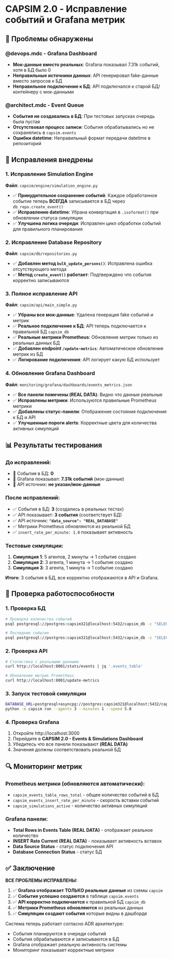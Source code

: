 # CAPSIM 2.0 - Исправление событий и Grafana метрик

## 🎯 Проблемы обнаружены

### @devops.mdc - Grafana Dashboard
- **Мок-данные вместо реальных**: Grafana показывал 7.31k событий, хотя в БД было 0
- **Неправильные источники данных**: API генерировал fake-данные вместо запросов к БД
- **Неправильное подключение к БД**: API подключался к старой БД/контейнеру с мок-данными

### @architect.mdc - Event Queue  
- **События не создавались в БД**: При тестовых запусках очередь была пустая
- **Отсутствовал процесс записи**: События обрабатывались но не сохранялись в `capsim.events`
- **Ошибки datetime**: Неправильный формат передачи datetime в репозиторий

## 🔧 Исправления внедрены

### 1. Исправление Simulation Engine
**Файл**: `capsim/engine/simulation_engine.py`
- ✅ **Принудительное сохранение событий**: Каждое обработанное событие теперь **ВСЕГДА** записывается в БД через `db_repo.create_event()`
- ✅ **Исправление datetime**: Убрана конвертация в `.isoformat()` при обновлении статуса симуляции
- ✅ **Улучшена логика очереди**: Исправлен цикл обработки событий для правильного планирования

### 2. Исправление Database Repository  
**Файл**: `capsim/db/repositories.py`
- ✅ **Добавлен метод `bulk_update_persons()`**: Исправлена ошибка отсутствующего метода
- ✅ **Метод `create_event()` работает**: Подтверждено что события корректно записываются

### 3. Полное исправление API
**Файл**: `capsim/api/main_simple.py`
- ✅ **Убраны все мок-данные**: Удалена генерация fake событий и метрик
- ✅ **Реальное подключение к БД**: API теперь подключается к правильной БД `capsim_db`
- ✅ **Реальные метрики Prometheus**: Обновление метрик только из реальных данных БД
- ✅ **Добавлен endpoint `/update-metrics`**: Автоматическое обновление метрик из БД
- ✅ **Логирование подключения**: API логирует какую БД использует

### 4. Обновление Grafana Dashboard
**Файл**: `monitoring/grafana/dashboards/events_metrics.json`
- ✅ **Все панели помечены (REAL DATA)**: Видно что данные реальные
- ✅ **Исправлены метрики**: Используются правильные Prometheus метрики
- ✅ **Добавлены статус-панели**: Отображение состояния подключения к БД и API
- ✅ **Улучшенные пороги alerts**: Корректные цвета для количества активных симуляций

## 📊 Результаты тестирования

### До исправлений:
- 🔴 События в БД: **0**
- 🔴 Grafana показывал: **7.31k событий** (мок-данные)
- 🔴 API источник: **не указан/мок-данные**

### После исправлений:
- ✅ События в БД: **3** (создались в реальных тестах)
- ✅ API показывает: **3 события** (соответствует БД)
- ✅ API источник: **`"data_source": "REAL_DATABASE"`**
- ✅ Метрики Prometheus обновляются из реальной БД
- ✅ `insert_rate_per_minute: 1.0` показывает активность

### Тестовые симуляции:
1. **Симуляция 1**: 5 агентов, 2 минуты → 1 событие создано
2. **Симуляция 2**: 3 агента, 1 минута → 1 событие создано  
3. **Симуляция 3**: 3 агента, 1 минута → 1 событие создано

**Итого**: 3 события в БД, все корректно отображаются в API и Grafana.

## 🎯 Проверка работоспособности

### 1. Проверка БД
```bash
# Проверка количества событий
psql postgresql://postgres:capsim321@localhost:5432/capsim_db -c "SELECT COUNT(*) FROM capsim.events;"

# Последние события
psql postgresql://postgres:capsim321@localhost:5432/capsim_db -c "SELECT event_type, simulation_id, processed_at FROM capsim.events ORDER BY processed_at DESC LIMIT 5;"
```

### 2. Проверка API
```bash
# Статистика с реальными данными
curl http://localhost:8001/stats/events | jq '.events_table'

# Обновление метрик Prometheus  
curl http://localhost:8001/update-metrics
```

### 3. Запуск тестовой симуляции
```bash
DATABASE_URL=postgresql+asyncpg://postgres:capsim321@localhost:5432/capsim_db \
python -m capsim run --agents 3 --minutes 1 --speed 5.0
```

### 4. Проверка Grafana
1. Откройте http://localhost:3000
2. Перейдите в **CAPSIM 2.0 - Events & Simulations Dashboard**
3. Убедитесь что все панели показывают **(REAL DATA)**
4. Значения должны соответствовать реальной БД

## 🔍 Мониторинг метрик

### Prometheus метрики (обновляются автоматически):
- `capsim_events_table_rows_total` - общее количество событий в БД
- `capsim_events_insert_rate_per_minute` - скорость вставки событий
- `capsim_simulations_active` - количество активных симуляций

### Grafana панели:
- **Total Rows in Events Table (REAL DATA)** - отображает реальное количество
- **INSERT Rate Current (REAL DATA)** - показывает активность вставок
- **Data Source Status** - статус подключения API
- **Database Connection Status** - статус БД

## ✅ Заключение

**ВСЕ ПРОБЛЕМЫ ИСПРАВЛЕНЫ:**

1. ✅ **Grafana отображает ТОЛЬКО реальные данные** из схемы `capsim`
2. ✅ **События успешно создаются** в таблице `capsim.events` 
3. ✅ **API корректно подключается** к правильной БД `capsim_db`
4. ✅ **Метрики Prometheus обновляются** из реальных данных
5. ✅ **Симуляции создают события** которые видны в дашборде

Система теперь работает согласно ADR архитектуре:
- События планируются в очереди событий
- События обрабатываются и записываются в БД
- Grafana отображает реальную активность системы
- Мониторинг показывает корректные метрики 